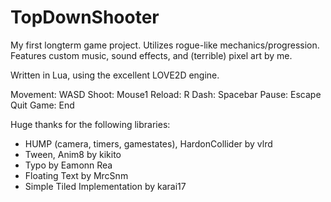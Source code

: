 # TopDownShooter
My first longterm game project. Utilizes rogue-like mechanics/progression. Features custom music, sound effects, and (terrible) pixel art by me.

Written in Lua, using the excellent LOVE2D engine.

Movement: WASD
Shoot: Mouse1
Reload: R
Dash: Spacebar
Pause: Escape
Quit Game: End

Huge thanks for the following libraries:

- HUMP (camera, timers, gamestates), HardonCollider by vlrd
- Tween, Anim8 by kikito
- Typo by Eamonn Rea
- Floating Text by MrcSnm
- Simple Tiled Implementation by karai17